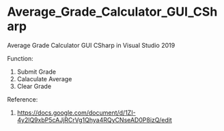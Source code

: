 # Average_Grade_Calculator_GUI_CSharp
Average Grade Calculator GUI CSharp in Visual Studio 2019

Function:
1. Submit Grade
2. Calaculate Average
3. Clear Grade

Reference:
1. https://docs.google.com/document/d/1ZI-4y2lQ9xbP5cAJjRCrVg1Qhya4RQyCNseAD0P8izQ/edit
